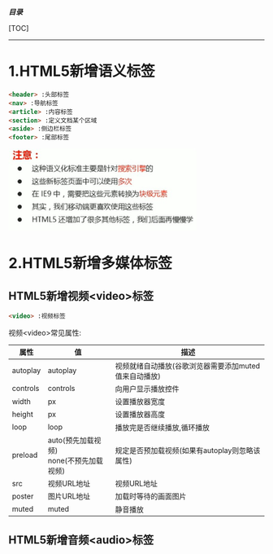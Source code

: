 ***目录***

[TOC]

---

# 1.HTML5新增语义标签

```html
<header> :头部标签
<nav> :导航标签
<article> :内容标签
<section> :定义文档某个区域
<aside> :侧边栏标签
<footer> :尾部标签    
```

<img src="assets/h5_yuyibiaoqian.jpg" style="zoom: 67%;" />

# 2.HTML5新增多媒体标签

## HTML5新增视频\<video\>标签

```html
<video> :视频标签
```

视频\<video\>常见属性:

| 属性     | 值                                         | 描述                                                  |
| -------- | ------------------------------------------ | ----------------------------------------------------- |
| autoplay | autoplay                                   | 视频就绪自动播放(谷歌浏览器需要添加muted值来自动播放) |
| controls | controls                                   | 向用户显示播放控件                                    |
| width    | px                                         | 设置播放器宽度                                        |
| height   | px                                         | 设置播放器高度                                        |
| loop     | loop                                       | 播放完是否继续播放,循环播放                           |
| preload  | auto(预先加载视频)<br>none(不预先加载视频) | 规定是否预加载视频(如果有autoplay则忽略该属性)        |
| src      | 视频URL地址                                | 视频URL地址                                           |
| poster   | 图片URL地址                                | 加载时等待的画面图片                                  |
| muted    | muted                                      | 静音播放                                              |

## HTML5新增音频\<audio\>标签

